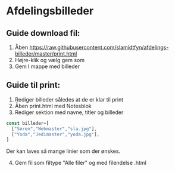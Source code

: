 # Afdelingsbilleder

## Guide download fil:

1. Åben https://raw.githubusercontent.com/slamidtfyn/afdelings-billeder/master/print.html
2. Højre-klik og vælg gem som
3. Gem I mappe med billeder

## Guide til print:

1. Rediger billeder således at de er klar til print
2. Åben print.html med Notesblok
3. Rediger sektion med navne, titler og billeder

```javascript
const billeder=[
  ["Søren","Webmaster","sla.jpg"],
  ["Yoda","Jedimaster","yoda.jpg"],
]
```

Der kan laves så mange linier som der ønskes.

4. Gem fil som filtype "Alle filer" og med filendelse .html
